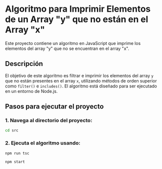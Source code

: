 # Algoritmo para Imprimir Elementos de un Array "y" que no están en el Array "x"

Este proyecto contiene un algoritmo en JavaScript que imprime los elementos del array "y" que no se encuentran en el array "x".

## Descripción
El objetivo de este algoritmo es filtrar e imprimir los elementos del array `y` que no están presentes en el array `x`, utilizando métodos de orden superior como `filter()` e `includes()`. El algoritmo está diseñado para ser ejecutado en un entorno de Node.js.


## Pasos para ejecutar el proyecto

### 1. Navega al directorio del proyecto:


```bash
cd src
```

### 2. Ejecuta el algoritmo usando:

```bash
npm run tsc
```
```bash
npm start
```
